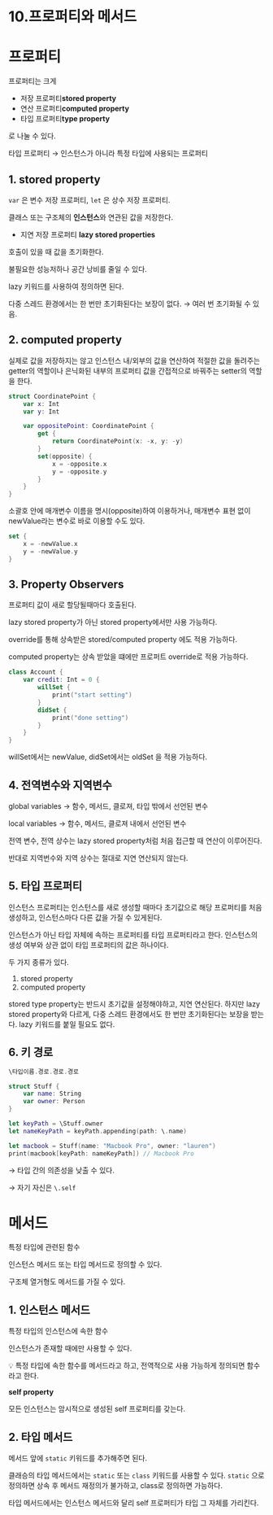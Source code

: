 # 10.프로퍼티와 메서드

# 프로퍼티

프로퍼티는 크게

- 저장 프로퍼티**stored property**
- 연산 프로퍼티**computed property**
- 타입 프로퍼티**type property**

로 나눌 수 있다.

타입 프로퍼티 → 인스턴스가 아니라 특정 타입에 사용되는 프로퍼티

## 1. stored property

`var` 은 변수 저장 프로퍼티, `let` 은 상수 저장 프로퍼티.

클래스 또는 구조체의 **인스턴스**와 연관된 값을 저장한다.

- 지연 저장 프로퍼티 **lazy stored properties**

호출이 있을 때 값을 초기화한다.

불필요한 성능저하나 공간 낭비를 줄일 수 있다.

lazy 키워드를 사용하여 정의하면 된다.

다중 스레드 환경에서는 한 번만 초기화된다는 보장이 없다. → 여러 번 초기화될 수 있음.

## 2. computed property

실제로 값을 저장하지는 않고 인스턴스 내/외부의 값을 연산하여 적절한 값을 돌려주는 getter의 역할이나 은닉화된 내부의 프로퍼티 값을 간접적으로 바꿔주는 setter의 역할을 한다.

```swift
struct CoordinatePoint {
	var x: Int
	var y: Int

	var oppositePoint: CoordinatePoint {
		get {
			return CoordinatePoint(x: -x, y: -y)
		}
		set(opposite) {
			x = -opposite.x
			y = -opposite.y
		}
	}
}
```

소괄호 안에 매개변수 이름을 명시(opposite)하여 이용하거나, 매개변수 표현 없이 newValue라는 변수로 바로 이용할 수도 있다.

```swift
set {
	x = -newValue.x
	y = -newValue.y
}
```

## 3. Property Observers

프로퍼티 값이 새로 할당될때마다 호출된다.

lazy stored property가 아닌 stored property에서만 사용 가능하다.

override를 통해 상속받은 stored/computed property 에도 적용 가능하다.

computed property는 상속 받았을 떄에만 프로퍼트 override로 적용 가능하다.

```swift
class Account {
    var credit: Int = 0 {
        willSet {
            print("start setting")
        }
        didSet {
            print("done setting")
        }
    }
}
```

willSet에서는 newValue, didSet에서는 oldSet 을 적용 가능하다.

## 4. 전역변수와 지역변수

global variables → 함수, 메서드, 클로져, 타입 밖에서 선언된 변수

local variables → 함수, 메서드, 클로져 내에서 선언된 변수

전역 변수, 전역 상수는 lazy stored property처럼 처음 접근할 때 연산이 이루어진다.

반대로 지역번수와 지역 상수는 절대로 지연 연산되지 않는다.

## 5. 타입 프로퍼티

인스턴스 프로퍼티는 인스턴스를 새로 생성할 때마다 초기값으로 해당 프로퍼티를 처음 생성하고, 인스턴스마다 다른 값을 가질 수 있게된다.

인스턴스가 아닌 타입 자체에 속하는 프로퍼티를 타입 프로퍼티라고 한다. 인스턴스의 생성 여부와 상관 없이 타입 프로퍼티의 값은 하나이다.

두 가지 종류가 있다.

1. stored property
2. computed property

stored type property는 반드시 초기값을 설정해야하고, 지연 연산된다. 하지만 lazy stored property와 다르게, 다중 스레드 환경에서도 한 번만 초기화된다는 보장을 받는다. lazy 키워드를 붙일 필요도 없다.

## 6. 키 경로

```swift
\타입이름.경로.경로.경로
```

```swift
struct Stuff {
	var name: String
	var owner: Person
}

let keyPath = \Stuff.owner
let nameKeyPath = keyPath.appending(path: \.name)

let macbook = Stuff(name: "Macbook Pro", owner: "lauren")
print(macbook[keyPath: nameKeyPath]) // Macbook Pro
```

→ 타입 간의 의존성을 낮출 수 있다.

→ 자기 자신은 `\.self`

# 메서드

특정 타입에 관련된 함수

인스턴스 메서드 또는 타입 메서드로 정의할 수 있다.

구조체 열거형도 메서드를 가질 수 있다.

## 1. 인스턴스 메서드

특정 타입의 인스턴스에 속한 함수

인스턴스가 존재할 때에만 사용할 수 있다.

<aside>
💡 특정 타입에 속한 함수를 메서드라고 하고,
전역적으로 사용 가능하게 정의되면 함수라고 한다.

</aside>

**self property**

모든 인스턴스는 암시적으로 생성된 self 프로퍼티를 갖는다.

## 2. 타입 메서드

메서드 앞에 `static` 키워드를 추가해주면 된다.

클래승의 타입 메서드에서는 `static` 또는 `class` 키워드를 사용할 수 있다. `static` 으로 정의하면 상속 후 메서드 재정의가 불가하고, class로 정의하면 가능하다.

타입 메서드에서는 인스턴스 메서드와 달리 self 프로퍼티가 타입 그 자체를 가리킨다.
